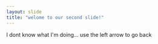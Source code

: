 ```yaml
---
layout: slide
title: "welome to our second slide!"
---
```

I dont know what I'm doing...
use the left arrow to go back
